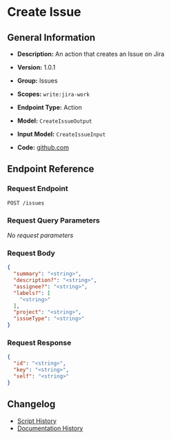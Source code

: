 <!-- BEGIN GENERATED CONTENT -->
# Create Issue

## General Information

- **Description:** An action that creates an Issue on Jira

- **Version:** 1.0.1
- **Group:** Issues
- **Scopes:** `write:jira-work`
- **Endpoint Type:** Action
- **Model:** `CreateIssueOutput`
- **Input Model:** `CreateIssueInput`
- **Code:** [github.com](https://github.com/NangoHQ/integration-templates/tree/main/integrations/jira/actions/create-issue.ts)


## Endpoint Reference

### Request Endpoint

`POST /issues`

### Request Query Parameters

_No request parameters_

### Request Body

```json
{
  "summary": "<string>",
  "description?": "<string>",
  "assignee?": "<string>",
  "labels?": [
    "<string>"
  ],
  "project": "<string>",
  "issueType": "<string>"
}
```

### Request Response

```json
{
  "id": "<string>",
  "key": "<string>",
  "self": "<string>"
}
```

## Changelog

- [Script History](https://github.com/NangoHQ/integration-templates/commits/main/integrations/jira/actions/create-issue.ts)
- [Documentation History](https://github.com/NangoHQ/integration-templates/commits/main/integrations/jira/actions/create-issue.md)

<!-- END  GENERATED CONTENT -->

